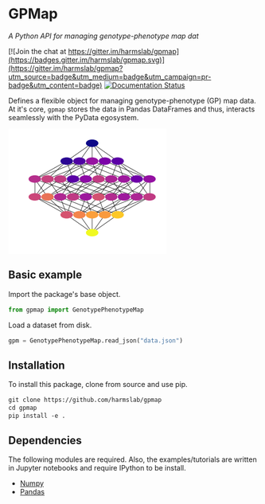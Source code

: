 
# GPMap

*A Python API for managing genotype-phenotype map dat*

[![Join the chat at https://gitter.im/harmslab/gpmap](https://badges.gitter.im/harmslab/gpmap.svg)](https://gitter.im/harmslab/gpmap?utm_source=badge&utm_medium=badge&utm_campaign=pr-badge&utm_content=badge)
[![Documentation Status](https://readthedocs.org/projects/gpmap/badge/?version=latest)](http://gpmap.readthedocs.io/en/latest/?badge=latest)

Defines a flexible object for managing genotype-phenotype (GP) map data. At it's core,
`gpmap` stores the data in Pandas DataFrames and thus, interacts seamlessly with the
PyData egosystem.

<img src="docs/_img/gpm.png" align="middle">

## Basic example

Import the package's base object.
```python
from gpmap import GenotypePhenotypeMap
```

Load a dataset from disk.
```python
gpm = GenotypePhenotypeMap.read_json("data.json")
```

## Installation

To install this package, clone from source and use pip.
```
git clone https://github.com/harmslab/gpmap
cd gpmap
pip install -e .
```

## Dependencies

The following modules are required. Also, the examples/tutorials are written in Jupyter notebooks and require IPython to be install.

* [Numpy](http://www.numpy.org/)
* [Pandas](https://pandas.pydata.org/)
